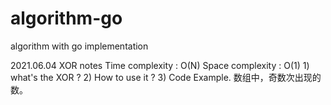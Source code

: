 # algorithm-go

algorithm with go implementation

2021.06.04 XOR notes 
  Time complexity : O(N)
  Space complexity : O(1)
    1) what's the XOR ?
    2) How to use it ?
    3) Code Example. 数组中，奇数次出现的数。


